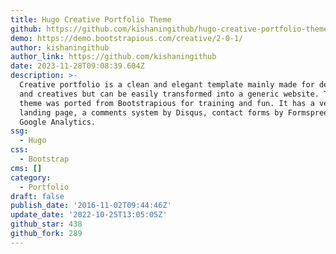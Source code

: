 ```yaml
---
title: Hugo Creative Portfolio Theme
github: https://github.com/kishaningithub/hugo-creative-portfolio-theme
demo: https://demo.bootstrapious.com/creative/2-0-1/
author: kishaningithub
author_link: https://github.com/kishaningithub
date: 2023-11-28T09:08:39.604Z
description: >-
  Creative portfolio is a clean and elegant template mainly made for designers
  and creatives but can be easily transformed into a generic website. This Hugo
  theme was ported from Bootstrapious for training and fun. It has a very nice
  landing page, a comments system by Disqus, contact forms by Formspree and
  Google Analytics.
ssg:
  - Hugo
css:
  - Bootstrap
cms: []
category:
  - Portfolio
draft: false
publish_date: '2016-11-02T09:44:46Z'
update_date: '2022-10-25T13:05:05Z'
github_star: 438
github_fork: 289
---
```

